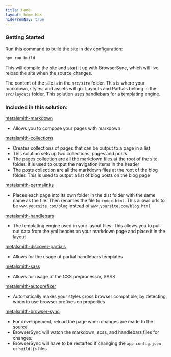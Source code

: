 ```yaml
---
title: Home
layout: home.hbs
hideFromNav: true
---
```


### Getting Started
Run this command to build the site in dev configuration:
```
npm run build
```

This will compile the site and start it up with BrowserSync, which will live reload the site when the source changes.

The content of the site is in the `src/site` folder. This is where your markdown, styles, and assets will go. Layouts and Partials belong in the `src/layouts` folder. This solution uses handlebars for a templating engine.

### Included in this solution:

[metalsmith-markdown](https://www.npmjs.com/package/metalsmith-markdown)
  - Allows you to compose your pages with markdown

[metalsmith-collections](https://www.npmjs.com/package/metalsmith-collections)
  - Creates collections of pages that can be output to a page in a list
  - This solution sets up two collections, pages and posts
  - The pages collection are all the markdown files at the root of the site folder. It is used to output the navigation items in the header
  - The posts collection are all the markdown files at the root of the blog folder. This is used to output a list of blog posts on the blog page

[metalsmith-permalinks](https://www.npmjs.com/package/metalsmith-permalinks)
  - Places each page into its own folder in the dist folder with the same name as the file. Then renames the file to `index.html`. This allows urls to be `www.yoursite.com/blog` instead of `www.yoursite.com/blog.html`

[metalsmith-handlebars](https://www.npmjs.com/package/metalsmith-handlebars)
  - The templating engine used in your layout files. This allows you to pull out data from the yml header on your markdown page and place it in the layout

[metalsmith-discover-partials](https://www.npmjs.com/package/metalsmith-discover-partials)
  - Allows for the usage of partial handlebars templates

[metalsmith-sass](https://www.npmjs.com/package/metalsmith-sass)
  - Allows for usage of the CSS preprocessor, SASS

[metalsmith-autoprefixer](https://www.npmjs.com/package/metalsmith-autoprefixer)
  - Automatically makes your styles cross browser compatible, by detecting when to use browser prefixes on properties

[metalsmith-browser-sync](https://www.npmjs.com/package/metalsmith-browser-sync)
  - For developement, reload the page when changes are made to the source
  - BrowserSync will watch the markdown, scss, and handlebars files for changes.
  - BrowserSync will have to be restarted if changing the `app-config.json` or `build.js` files
